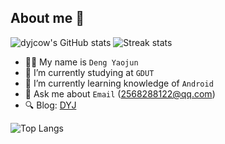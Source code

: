 ## About me 👋

![dyjcow's GitHub stats](https://github-readme-stats.vercel.app/api?username=dyjcow&theme=dracula&show_icons=true)
![Streak stats](https://github-readme-streak-stats.herokuapp.com/?user=dyjcow&show_icons=true&theme=tokyonight)
- 👨‍🎓 My name is `Deng Yaojun`
- 🔭 I’m currently studying at `GDUT`
- 🌱 I’m currently learning knowledge of `Android`
- 💬 Ask me about `Email` (2568288122@qq.com)
- 🔍 Blog: [DYJ](https://www.dyjcow.top)

![Top Langs](https://github-readme-stats.vercel.app/api/top-langs/?username=dyjcow&exclude_repo=dyjcow.github.io&layout=compact)

<!--
**dyjcow/dyjcow** is a ✨ _special_ ✨ repository because its `README.md` (this file) appears on your GitHub profile.

Here are some ideas to get you started:

- 🔭 I’m currently working on ...
- 🌱 I’m currently learning ...
- 👯 I’m looking to collaborate on ...
- 🤔 I’m looking for help with ...
- 💬 Ask me about ...
- 📫 How to reach me: ...
- 😄 Pronouns: ...
- ⚡ Fun fact: ...
-->

